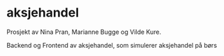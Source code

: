 # aksjehandel
Prosjekt av Nina Pran, Marianne Bugge og Vilde Kure.

Backend og Frontend av aksjehandel, som simulerer aksjehandel på børs
